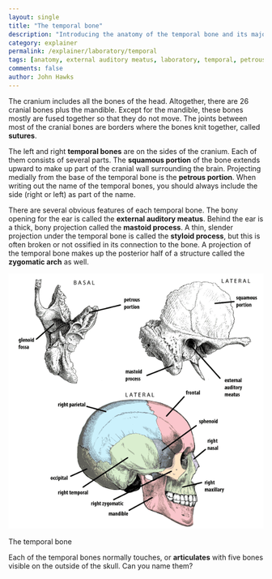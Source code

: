 ```yaml
---
layout: single 
title: "The temporal bone" 
description: "Introducing the anatomy of the temporal bone and its major features." 
category: explainer
permalink: /explainer/laboratory/temporal
tags: [anatomy, external auditory meatus, laboratory, temporal, petrous portion, articulation, zygomatic arch, Anthropology 105, explainer, mastoid process, squamous portion] 
comments: false 
author: John Hawks 
---
```


The cranium includes all the bones of the head. Altogether, there are 26 cranial bones plus the mandible. Except for the mandible, these bones mostly are fused together so that they do not move. The joints between most of the cranial bones are borders where the bones knit together, called <strong>sutures</strong>. 

The left and right <strong>temporal bones</strong> are on the sides of the cranium. Each of them consists of several parts. The <strong>squamous portion</strong> of the bone extends upward to make up part of the cranial wall surrounding the brain. Projecting medially from the base of the temporal bone is the <strong>petrous portion</strong>. When writing out the name of the temporal bones, you should always include the side (right or left) as part of the name. 

There are several obvious features of each temporal bone. The bony opening for the ear is called the <strong>external auditory meatus</strong>. Behind the ear is a thick, bony projection called the <strong>mastoid process</strong>. A thin, slender projection under the temporal bone is called the <strong>styloid process</strong>, but this is often broken or not ossified in its connection to the bone. A projection of the temporal bone makes up the posterior half of a structure called the <strong>zygomatic arch</strong> as well. 


<div class="middle-picture">
<img src="/graphics/temporal_bone_2011.png" />
<p class="caption">The temporal bone</p>
</div>

Each of the temporal bones normally touches, or <strong>articulates</strong> with five bones visible on the outside of the skull. Can you name them? 

